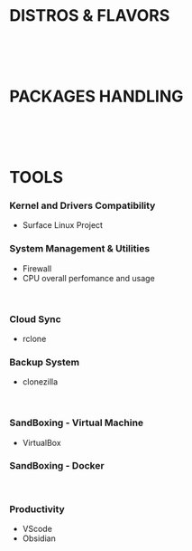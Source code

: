 <br>
<br>
<br>

# DISTROS & FLAVORS
<br>
<br>
<br>

# PACKAGES HANDLING
<br>
<br>
<br>

# TOOLS
### Kernel and Drivers Compatibility
  - Surface Linux Project
### System Management & Utilities
  - Firewall
  - CPU overall perfomance and usage

<br>

### Cloud Sync
  - rclone
### Backup System
  - clonezilla
<br>

### SandBoxing - Virtual Machine
  - VirtualBox
### SandBoxing - Docker
<br>

### Productivity
  - VScode
  - Obsidian
